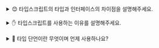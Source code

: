 <details>
<summary>😊 타입스크립트의 타입과 인터페이스의 차이점을 설명해주세요.
 </summary>
<br/>
**interface**는 **객체의 형태를 확장**하는 데 용이한 반면, **type**은 튜플, 인터섹션, 유니온 등을 이용하여 더 **복잡한 타입 정의 및 조합을 표현**하는 데 용이합니다.

먼저, **interface**는 선언 병합을 지원해 여러 번 선언할 수 있어, 주로 객체 타입을 **확장**할 때 유리합니다. 동일한 이름을 가진 interface를 여러 번 선언하면, 이 속성들이 자동으로 합쳐집니다. 예를 들면 다음과 같습니다.

```
interface Person {
  age: number;
  name: string;
  isBirthday: boolean;
}

interface Person {
  address: string;
}

const person1: Person = {
  age: 1,
  name: "abcd",
  isBirthday: false,
  address: "1010",
};

```

위 코드에서 Person interface를 여러 번 선언할 수 있으며, 결과적으로 하나의 interface로 병합됩니다.

반면, **type**으로 선언한 경우에는 동일한 이름을 중복 선언하면 에러가 발생합니다. 대신, **type**은 튜플과 같은 **복잡한 타입 표현**이 가능하며, **복잡한 타입 조합**을 위해 인터섹션(&)과 유니온(|) 연산자를 지원합니다.

예를 들어, type을 이용해 여러 타입을 조합하는 방식은 다음과 같습니다.

```
type BasicInfo = {
  name: string;
  age: number;
};

type ContactInfo = {
  email: string;
  phone: string;
};

// 인터섹션 타입 (&)을 사용해 두 타입을 결합하여 하나의 타입으로 생성
type PersonInfo = BasicInfo & ContactInfo;

const person2: PersonInfo = {
  name: "John",
  age: 30,
  email: "john@example.com",
  phone: "123-456-7890",
};

```

정리하자면, **interface**는 선언 병합을 통해 여러 번 선언이 가능하여 주로 객체 타입을 **확장**하는 데 유리하며, **type**은 튜플 등 복잡한 타입을 사용하고 유연한 연산자를 통해 복잡한 타입 조합을 **표현**하는 데 적합합니다.

</details>
<br/>

<details>
<summary>
✋ 타입스크립트를 사용하는 이유를 설명해주세요.
 </summary>
<br/>
첫째, **정적 타이핑을 통해 코드의 안정성을 크게 향상**시킬 수 있습니다. 개발 시 타입 오류를 런타임으로 실행하기 이전에 발견할 수 있어 런타임 에러를 줄이고, 코드의 품질을 개선할 수 있습니다. 이러한 장점은 특히 대규모 프로젝트에서 두드러집니다.

둘째, **개발자의 생산성을 높여줍니다**. IDE의 자동완성 기능과 인텔리센스가 더 많은 정보를 제공할 수 있게 되기 때문에 코드 작성 속도가 빨라지고, 리팩토링이 쉬워집니다. 또한 명시적인 타입 정의가 마치 문서화의 역할을 하여 코드의 가독성과 이해도가 높아집니다.

셋째, **객체지향 프로그래밍의 일부 기능을 자바스크립트에 추가**합니다. 인터페이스, 제네릭, 열거형 등 현대적인 프로그래밍 패러다임을 지원하여 더욱 구조화되고 확장 가능한 코드를 작성할 수 있습니다.

정리하면 타입스크립트는 자바스크립트의 한계를 극복하고, 안정성, 생산성, 기능성 을 향상시키는 데 큰 도움이 됩니다.

## **타입스크립트를 도입하지 않는 것이 더 나은 경우도 있나요?**

타입스크립트를 도입하지 않는 것이 더 적합한 프로젝트는 주로 **개발 속도**와 **간단함**이 중요한 소규모 프로젝트입니다. 예를 들어, **프로토타입 제작**이나 **단순한 랜딩 페이지**처럼 빠른 개발 주기가 요구되고 복잡한 로직이 없는 경우, 타입스크립트를 설정하고 사용하는 것이 오히려 과도한 비용이 될 수 있습니다.

또한, 팀 내에 **타입스크립트에 대한 경험이 부족하거나 러닝 커브를 극복할 시간이 없는 경우**에도 도입을 신중히 고려해야 합니다. 타입스크립트는 초기 설정과 코드 작성이 더 엄격하기 때문에, 팀이 익숙하지 않다면 생산성이 오히려 저하될 수 있습니다.

마지막으로, **기존 자바스크립트 프로젝트가 매우 방대하고, 타입스크립트로 전환하는 데 드는 비용이나 리소스를 감당할 수 없는 경우**에도 도입이 적합하지 않을 수 있습니다. 이런 경우, 점진적 도입 또는 순수 자바스크립트를 유지하면서 코드 리뷰와 테스트 강화로 대안을 마련할 수 있습니다.

## **타입스크립트를 새롭게 도입하는 것을 추진할 때, 팀원들을 어떻게 설득하실 건가요?**

타입스크립트의 장점과 실질적 이점을 명확히 전달하는 것이 중요하다고 생각합니다. 먼저, **타입스크립트가 런타임 에러를 줄이고 코드 안정성을 강화한다**는 점을 강조할 것입니다. 특히, 유지보수 비용이 큰 프로젝트나 복잡한 코드베이스가 있는 상황이라면, 타입 시스템이 협업과 코드 품질을 어떻게 개선할 수 있는지 실제 사례를 통해 차이점을 보여줄 것입니다.

다음으로, **초기 학습 곡선과 도입에 대한 부담을 완화할 수 있는 점진적 도입 전략**을 제안할 것 같습니다. 예를 들어, 신규 코드에만 타입스크립트를 부분 도입하거나, 주요 모듈에 한정해 적용하는 방법을 제안해볼 것 같습니다. 또한, 팀이 학습에 부담을 느끼지 않도록 공식 문서, 타입스크립트 핸드북, 그리고 교육 자료를 제공하여 점진적으로 학습할 수 있는 여건이 마련되도록 노력할 것입니다.

</details>
<br/>

<details>
<summary>🥶 타입 단언이란 무엇이며 언제 사용하나요?</summary>
<br/>
쉽게 설명하면, **타입 단언(Type Assertion)은 컴파일러에게 특정 값이 어떤 타입인지 개발자가 더 잘 알고 있다고 알려주는 방법**입니다. 개발자가 `as`를 이용해 타입을 단언하면, 자동 추론된 타입을 덮어쓰게 됩니다. 이는 컴파일러가 타입을 자동으로 추론하지 못하거나 잘못 추론하는 상황에서 사용됩니다.

예를 들어, DOM 요소를 가져오는 `document.getElementById()` 메서드의 반환 타입은 `HTMLElement | null`로 정의되어 있습니다. 하지만 개발자가 해당 요소가 `HTMLDivElement`임을 확신한다면, `as HTMLDivElement`를 사용해 컴파일러에게 명시적으로 알려줄 수 있습니다. 이를 통해 타입 오류 없이 안전하게 속성에 접근할 수 있습니다.

```
const element = document.getElementById("myElement") as HTMLDivElement;

element.style.backgroundColor = "blue";

```

타입 단언은 주로 **API나 외부 라이브러리의 반환 타입을 확실히 알고 있을 때** 사용됩니다. 컴파일러가 타입 추론에 실패하거나 경고를 발생시키는 경우에 타입 단언을 통해 올바른 타입을 지정할 수 있습니다.

## **타입 단언을 사용할 때 주의할 점은 무엇인가요? 🤔**

타입 단언은 **컴파일러의 타입 검사를 우회하기 때문에, 실제 값이 단언한 타입과 다를 경우 런타임 에러가 발생할 수 있습니다**. 따라서 타입 단언은 해당 타입을 확실히 알고 있을 때만 사용하는 것이 중요하며, 가능한 한 타입 추론과 타입 가드를 우선적으로 사용하는 것이 바람직합니다. 잘못된 사용은 타입스크립트의 장점을 훼손하며, 오히려 코드의 안정성을 해칠 수 있습니다.

## **타입 단언을 더 안전하게 활용하기 위한 원칙이 있나요? 🧐**

첫째로, **타입 단언보다는 타입 내로잉(narrowing)을 우선적으로 활용하는 것이 좋습니다**. 타입스크립트는 조건문과 타입 체크를 통해 자동으로 타입을 좁힐 수 있으므로, 가능한 한 단언 없이 타입을 명확히 하는 방식이 권장됩니다.

```
function printLength(value: string | string[]) {
  if (Array.isArray(value)) {
    console.log(value.length); // 타입 내로잉으로 배열로 안전하게 처리
  } else {
    // 문자열로 처리
  }
}

```

또한, **type predicate을 활용한 타입 가드를 통해서도 타입 안전성을 높일 수 있습니다**. type predicate을 통해 데이터 구조를 확인하여 런타임 오류를 줄이는 방식입니다.

```
function isFish(pet: Fish | Bird): pet is Fish {
    return (pet as Fish).swim !== undefined;
}

if (isFish(pet)) {
    pet.swim();
}

```

마지막으로, **타입 단언은 최소한의 범위에서만 사용하는 것이 좋습니다**. 전체 객체보다는 필요한 속성이나 특정 부분만 단언하는 방식으로 불필요한 위험을 줄이는 것이 바람직합니다.

```
const element = document.getElementById("myElement");
if (element) {
  (element as HTMLDivElement).style.backgroundColor = "blue"; // 필요한 부분만 단언
}
```

</details>
<br/>
